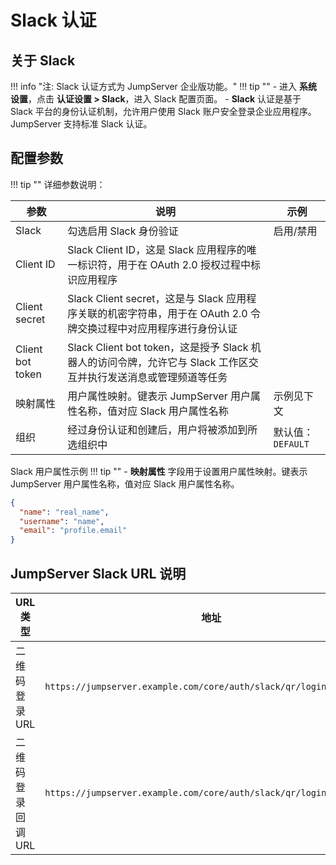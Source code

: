 # Slack 认证

## 关于 Slack

!!! info "注: Slack 认证方式为 JumpServer 企业版功能。"
!!! tip ""
    - 进入 **系统设置**，点击 **认证设置 > Slack**，进入 Slack 配置页面。
    - **Slack** 认证是基于 Slack 平台的身份认证机制，允许用户使用 Slack 账户安全登录企业应用程序。JumpServer 支持标准 Slack 认证。

## 配置参数

!!! tip ""
    详细参数说明：

| 参数 | 说明 | 示例 |
|------|------|------|
| Slack | 勾选启用 Slack 身份验证 | 启用/禁用 |
| Client ID | Slack Client ID，这是 Slack 应用程序的唯一标识符，用于在 OAuth 2.0 授权过程中标识应用程序 |  |
| Client secret | Slack Client secret，这是与 Slack 应用程序关联的机密字符串，用于在 OAuth 2.0 令牌交换过程中对应用程序进行身份认证 |   |
| Client bot token | Slack Client bot token，这是授予 Slack 机器人的访问令牌，允许它与 Slack 工作区交互并执行发送消息或管理频道等任务 |  |
| 映射属性 | 用户属性映射。键表示 JumpServer 用户属性名称，值对应 Slack 用户属性名称 | 示例见下文 |
| 组织 | 经过身份认证和创建后，用户将被添加到所选组织中 | 默认值：`DEFAULT` |

Slack 用户属性示例
!!! tip ""
    -  **映射属性** 字段用于设置用户属性映射。键表示 JumpServer 用户属性名称，值对应 Slack 用户属性名称。

```json
{
  "name": "real_name",
  "username": "name",
  "email": "profile.email"
}
```

## JumpServer Slack URL 说明

| URL 类型 | 地址 | 说明 |
|----------|------|------|
| 二维码登录 URL | `https://jumpserver.example.com/core/auth/slack/qr/login/` | Slack 二维码登录入口 |
| 二维码登录回调 URL | `https://jumpserver.example.com/core/auth/slack/qr/login/callback/` | 二维码登录成功回调地址 |
